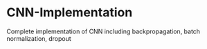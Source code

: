 # CNN-Implementation
Complete implementation of CNN including backpropagation, batch normalization, dropout
